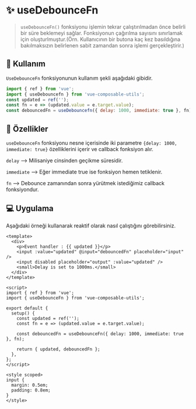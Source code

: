 # :sparkles: useDebounceFn

> `useDebounceFn()` fonksiyonu işlemin tekrar çalıştırılmadan önce belirli bir süre beklemeyi sağlar. Fonksiyonun çağırılma sayısını sınırlamak için oluşturlmuştur.(Örn. Kullanıcının bir butona kaç kez basıldığına bakılmaksızın belirlenen sabit zamandan sonra işlemi gerçekleştirir.)

## :convenience_store: Kullanım

`UseDebounceFn` fonksiyonunun kullanım şekli aşağıdaki gibidir.

```js
import { ref } from 'vue';
import { useDebouncefn } from 'vue-composable-utils';
const updated = ref('');
const fn = e => (updated.value = e.target.value);
const debouncedFn = useDebouncefn({ delay: 1000, immediate: true }, fn);
```

## :rocket: Özellikler

`useDebounceFn` fonksiyonu nesne içerisinde iki parametre `{delay: 1000, immediate: true}` özelliklerini içerir ve callback fonksiyon alır.

`delay` --> Milisaniye cinsinden geçikme süresidir.

`immediate` --> Eğer immediate true ise fonksiyon hemen tetiklenir.

`fn` --> Debounce zamanından sonra yürütmek istediğimiz callback fonksiyondur.

## :computer: Uygulama

Aşağıdaki örneği kullanarak reaktif olarak nasıl çalıştığını görebilirsiniz.

<DebouncedFnComponent />

```vue
<template>
  <div>
    <p>Event handler : {{ updated }}</p>
    <input :value="updated" @input="debouncedFn" placeholder="input" />
    <input disabled placeholder="output" :value="updated" />
    <small>Delay is set to 1000ms.</small>
  </div>
</template>

<script>
import { ref } from 'vue';
import { useDebounceFn } from 'vue-composable-utils';

export default {
  setup() {
    const updated = ref('');
    const fn = e => (updated.value = e.target.value);

    const debouncedFn = useDebounceFn({ delay: 1000, immediate: true }, fn);

    return { updated, debouncedFn };
  },
};
</script>

<style scoped>
input {
  margin: 0.5em;
  padding: 0.8em;
}
</style>
```

<ToggleDarkMode/>
